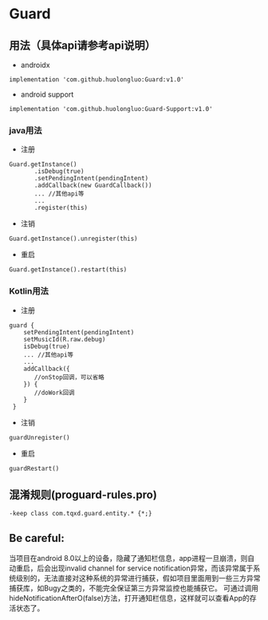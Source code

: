 # Guard

## 用法（具体api请参考api说明）
* androidx
```
implementation 'com.github.huolongluo:Guard:v1.0'
```
* android support
```
implementation 'com.github.huolongluo:Guard-Support:v1.0'
```

### java用法
* 注册
```
Guard.getInstance()
       .isDebug(true)
       .setPendingIntent(pendingIntent)
       .addCallback(new GuardCallback())
       ... //其他api等
       ...
       .register(this)
```
* 注销
```
Guard.getInstance().unregister(this)
```
* 重启
```
Guard.getInstance().restart(this)
```

### Kotlin用法
* 注册
```
guard {
    setPendingIntent(pendingIntent)
    setMusicId(R.raw.debug)
    isDebug(true)
    ... //其他api等
    ...
    addCallback({
       //onStop回调，可以省略
    }) { 
       //doWork回调
    }
 }
```
* 注销
```
guardUnregister()
```
* 重启
```
guardRestart()
```

## 混淆规则(proguard-rules.pro)
```
-keep class com.tqxd.guard.entity.* {*;} 
```
## Be careful:
当项目在android 8.0以上的设备，隐藏了通知栏信息，app进程一旦崩溃，则自动重启，后会出现invalid channel for service notification异常，而该异常属于系统级别的，无法直接对这种系统的异常进行捕获，假如项目里面用到一些三方异常捕获库，如Bugy之类的，不能完全保证第三方异常监控也能捕获它。 可通过调用hideNotificationAfterO(false)方法，打开通知栏信息，这样就可以查看App的存活状态了。
